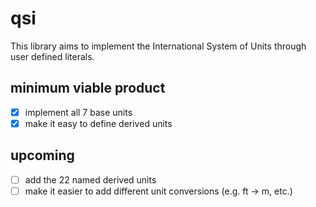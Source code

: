 # qsi
This library aims to implement the International System of Units through user
defined literals.

## minimum viable product
- [x] implement all 7 base units
- [x] make it easy to define derived units

## upcoming
- [ ] add the 22 named derived units
- [ ] make it easier to add different unit conversions (e.g. ft -> m, etc.)
